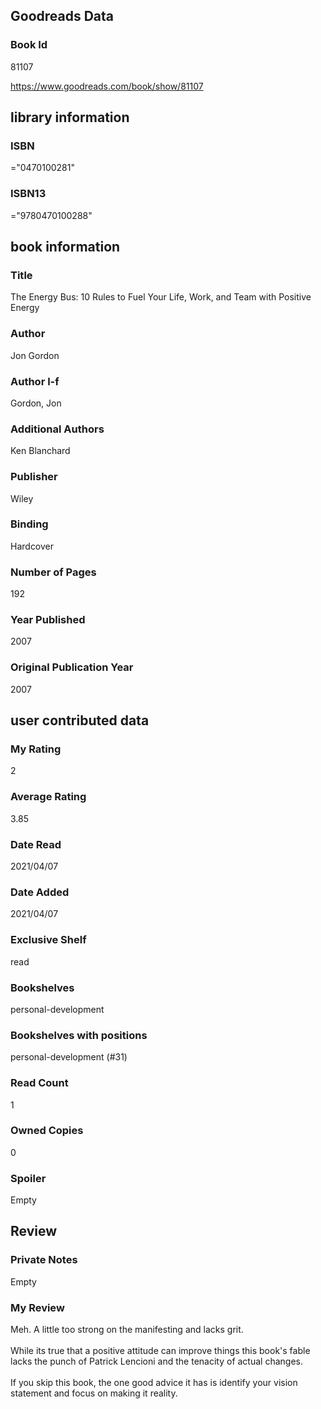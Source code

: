 <!-- This template shows how to bulk convert all columns of data into one markdown file -->
<!-- caveat: substitution key matches column headers from default export. You will get a KeyError if there's a mismatch -->

## Goodreads Data

### Book Id 

81107

https://www.goodreads.com/book/show/81107

## library information

### ISBN 
="0470100281"

### ISBN13 
="9780470100288"

## book information

### Title
The Energy Bus: 10 Rules to Fuel Your Life, Work, and Team with Positive Energy

### Author 
Jon Gordon

### Author l-f 
Gordon, Jon

### Additional Authors
Ken Blanchard

### Publisher 
Wiley

### Binding
Hardcover

### Number of Pages
192

### Year Published
2007

### Original Publication Year 
2007

## user contributed data

### My Rating
2

### Average Rating
3.85

### Date Read
2021/04/07

### Date Added
2021/04/07

### Exclusive Shelf
read

### Bookshelves
personal-development

### Bookshelves with positions
personal-development (#31)

### Read Count
1

### Owned Copies
0

### Spoiler 
Empty

## Review

### Private Notes
Empty

### My Review
Meh. A little too strong on the manifesting and lacks grit.<br/><br/>While its true that a positive attitude can improve things this book's fable lacks the punch of Patrick Lencioni and the tenacity of actual changes.<br/><br/>If you skip this book, the one good advice it has is identify your vision statement and focus on making it reality.